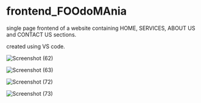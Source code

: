 # frontend_FOOdoMAnia
single page frontend of a website containing HOME, SERVICES, ABOUT US and CONTACT US sections.

created using VS code.

![Screenshot (62)](https://github.com/Mansi0218/frontend_FOOdoMAnia/assets/95520980/2466c57b-40d6-4f6c-bc86-3add8944561f)

![Screenshot (63)](https://github.com/Mansi0218/frontend_FOOdoMAnia/assets/95520980/b849a07e-e5a8-4139-a775-a02776176593)

![Screenshot (72)](https://github.com/Mansi0218/frontend_FOOdoMAnia/assets/95520980/23d12870-f401-484c-90a5-b352fef9dd85)

![Screenshot (73)](https://github.com/Mansi0218/frontend_FOOdoMAnia/assets/95520980/27392e8c-4335-4a94-b3d0-a9066988261a)
